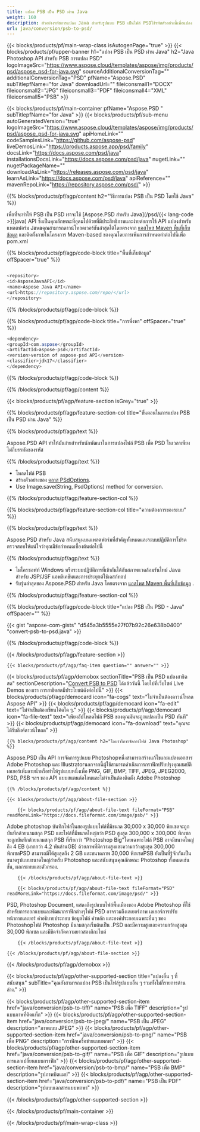 ```yaml
---
title: แปลง PSB เป็น PSD ผ่าน Java
weight: 160
description: ตัวอย่างรหัสการแปลง Java สำหรับรูปแบบ PSB เป็นไฟล์ PSDใช้รหัสตัวอย่างนี้เพื่อแปลง PSB เพื่อ PSD ภายในเว็บหรือโปรแกรม Desktop Java ตาม
url: java/conversion/psb-to-psd/
---
```


{{< blocks/products/pf/main-wrap-class isAutogenPage="true" >}}
{{< blocks/products/pf/upper-banner h1="แปลง PSB เป็น PSD ผ่าน Java" h2="Java Photoshop API สำหรับ PSB การแปลง PSD" logoImageSrc="https://www.aspose.cloud/templates/aspose/img/products/psd/aspose_psd-for-java.svg" sourceAdditionalConversionTag="" additionalConversionTag="PSD" pfName="Aspose.PSD" subTitlepfName="for Java" downloadUrl="" fileiconsmall1="DOCX" fileiconsmall2="JPG" fileiconsmall3="PDF" fileiconsmall4="XML" fileiconsmall5="PSB" >}}

{{< blocks/products/pf/main-container pfName="Aspose.PSD " subTitlepfName="for Java" >}}
{{< blocks/products/pf/sub-menu autoGeneratedVersion="true" logoImageSrc="https://www.aspose.cloud/templates/aspose/img/products/psd/aspose_psd-for-java.svg" apiHomeLink="" codeSamplesLink="https://github.com/aspose-psd" liveDemosLink="https://products.aspose.app/psd/family" docsLink="https://docs.aspose.com/psd/java" installationsDocsLink="https://docs.aspose.com/psd/java" nugetLink="" nugetPackageName="" downloadAsLink="https://releases.aspose.com/psd/java" learnAsLink="https://docs.aspose.com/psd/java" apiReference="" mavenRepoLink="https://repository.aspose.com/psd/" >}}

{{% blocks/products/pf/agp/content h2="วิธีการแปลง PSB เป็น PSD โดยใช้ Java" %}}

 เพื่อที่จะทำให้ PSB เป็น PSD เราจะใช้
 [Aspose.PSD สำหรับ Java](/psd/{{< lang-code >}}java) 
 API ซึ่งเป็นคุณลักษณะที่อุดมไปด้วยที่มีประสิทธิภาพและง่ายต่อการใช้ API แปลงสำหรับแพลตฟอร์ม Javaคุณสามารถดาวน์โหลดเวอร์ชันล่าสุดได้โดยตรงจาก
 [แอสโพส Maven พื้นที่เก็บข้อมูล](https://repository.aspose.com/psd/) 
 และติดตั้งภายในโครงการ Maven-based ของคุณโดยการเพิ่มการกำหนดค่าต่อไปนี้เพื่อ pom.xml

{{% blocks/products/pf/agp/code-block title="พื้นที่เก็บข้อมูล" offSpacer="true" %}}

```cs

<repository>
<id>AsposeJavaAPI</id>
<name>Aspose Java API</name>
<url>https://repository.aspose.com/repo/</url>
</repository>

```

{{% /blocks/products/pf/agp/code-block %}}

{{% blocks/products/pf/agp/code-block title="การพึ่งพา" offSpacer="true" %}}

```cs
<dependency>
<groupId>com.aspose</groupId>
<artifactId>aspose-psd</artifactId>
<version>version of aspose-psd API</version>
<classifier>jdk17</classifier>
</dependency>

```

{{% /blocks/products/pf/agp/code-block %}}

{{% /blocks/products/pf/agp/content %}}

{{< blocks/products/pf/agp/feature-section isGrey="true" >}}

{{% blocks/products/pf/agp/feature-section-col title="ขั้นตอนในการแปลง PSB เป็น PSD ผ่าน Java" %}}

{{% blocks/products/pf/agp/text %}}

 Aspose.PSD API ทำให้มันง่ายสำหรับนักพัฒนาในการแปลงไฟล์ PSB เพื่อ PSD ในเวลาเพียงไม่กี่บรรทัดของรหัส

{{% /blocks/products/pf/agp/text %}}

- โหลดไฟล์ PSB
- สร้างตัวอย่างของ [คลาส PSdOptions](https://apireference.aspose.com/psd/java/com.aspose.psd.imageoptions/PsdOptions).
- Use Image.save(String, PsdOptions) method for conversion.

{{% /blocks/products/pf/agp/feature-section-col %}}

{{% blocks/products/pf/agp/feature-section-col title="ความต้องการของระบบ" %}}

{{% blocks/products/pf/agp/text %}}

 Aspose.PSD สำหรับ Java สนับสนุนบนแพลตฟอร์มที่สำคัญทั้งหมดและระบบปฏิบัติการโปรดตรวจสอบให้แน่ใจว่าคุณมีข้อกำหนดเบื้องต้นต่อไปนี้

{{% /blocks/products/pf/agp/text %}}

- ไมโครซอฟท์ Windows หรือระบบปฏิบัติการที่เข้ากันได้กับสภาพแวดล้อมรันไทม์ Java สำหรับ JSP/JSF แอพลิเคชันและการประยุกต์ใช้เดสก์ทอป
- รับรุ่นล่าสุดของ Aspose.PSD สำหรับ Java โดยตรงจาก
 [แอสโพส Maven พื้นที่เก็บข้อมูล](https://repository.aspose.com/psd/)  .

{{% /blocks/products/pf/agp/feature-section-col %}}

{{% blocks/products/pf/agp/code-block title="แปลง PSB เป็น PSD - Java" offSpacer="" %}}

{{< gist "aspose-com-gists" "d545a3b5555e27f07b92c26e638b0400" "convert-psb-to-psd.java" >}}

{{% /blocks/products/pf/agp/code-block %}}

{{< /blocks/products/pf/agp/feature-section >}}

    {{< blocks/products/pf/agp/faq-item question="" answer="" >}}
 

<!-- aboutfile Starts -->

{{< blocks/products/pf/agp/demobox sectionTitle="PSB เป็น PSD แปลงสาธิตสด" sectionDescription="[Convert PSB to PSD](https://products.aspose.app/psd/conversion/psb-to-psd) ได้แล้ววันนี้ โดยไปที่เว็บไซต์ Live Demos ของเรา การสาธิตสดมีประโยชน์ดังต่อไปนี้" >}}
        {{< blocks/products/pf/agp/democard icon="fa-cogs" text="ไม่จำเป็นต้องดาวน์โหลด Aspose API" >}}
        {{< blocks/products/pf/agp/democard icon="fa-edit" text="ไม่จำเป็นต้องเขียนโค้ดใด ๆ." >}}
        {{< blocks/products/pf/agp/democard icon="fa-file-text" text="เพียงอัปโหลดไฟล์ PSB ของคุณมันจะถูกแปลงเป็น PSD ทันที" >}}
        {{< blocks/products/pf/agp/democard icon="fa-download" text="คุณจะได้รับลิงค์ดาวน์โหลด" >}}

    {{% blocks/products/pf/agp/content h2="ไลบรารีการจัดการไฟล์ Java Photoshop" %}}

 Aspose.PSD เป็น API การจัดการรูปแบบ Photoshopหนึ่งสามารถสร้างแก้ไขและแปลงเอกสาร Adobe Photoshop และ Illustratorนอกจากนี้ผู้ใช้สามารถดำเนินการกราฟิกปรับปรุงคุณสมบัติเลเยอร์เพิ่มลายน้ำหรือทำให้รูปแบบหนึ่งเพื่อ PNG, GIF, BMP, TIFF, JPEG, JPEG2000, PSD, PSB ฯลฯ ของ API แบบสแตนด์อโลนและไม่จำเป็นต้องติดตั้ง Adobe Photoshop 



    {{% /blocks/products/pf/agp/content %}}

    {{< blocks/products/pf/agp/about-file-section >}}

        {{< blocks/products/pf/agp/about-file-text fileFormat="PSB" readMoreLink="https://docs.fileformat.com/image/psb/" >}}

Adobe photoshop บันทึกไฟล์ในสองรูปแบบไฟล์ที่มีขนาด 30,000 x 30,000 พิกเซลจะถูกบันทึกด้วยนามสกุล PSD และไฟล์ที่มีขนาดใหญ่กว่า PSD สูงสุด 300,000 x 300,000 พิกเซล จะถูกบันทึกด้วยนามสกุล PSB ที่เรียกว่า “Photoshop Big”โดยเฉพาะไฟล์ PSB อาจมีขนาดใหญ่ถึง 4 EB (มากกว่า 4.2 พันล้านGB) ด้วยภาพที่มีความสูงและความกว้างสูงสุด 300,000 พิกเซลPSD สามารถมีได้สูงสุดถึง 2 GB และขนาดภาพ 30,000 พิกเซลPSB ยังเป็นที่รู้จักกันเป็นขนาดรูปแบบขนาดใหญ่สำหรับ Photoshop และสนับสนุนคุณลักษณะ Photoshop ทั้งหมดเช่นชั้น, ผลกระทบและตัวกรอง.


        {{< /blocks/products/pf/agp/about-file-text >}}

        {{< blocks/products/pf/agp/about-file-text fileFormat="PSD" readMoreLink="https://docs.fileformat.com/image/psd/" >}}

PSD, Photoshop Document, แสดงถึงรูปแบบไฟล์พื้นเมืองของ Adobe Photoshop ที่ใช้สำหรับการออกแบบและพัฒนากราฟิกต่างๆไฟล์ PSD อาจรวมถึงเลเยอร์ภาพ เลเยอร์การปรับ หน้ากากเลเยอร์ คำอธิบายประกอบ ข้อมูลไฟล์ คำหลัก และองค์ประกอบเฉพาะอื่นๆ ของ Photoshopไฟล์ Photoshop มีนามสกุลเริ่มต้นเป็น .PSD และมีความสูงและความกว้างสูงสุด 30,000 พิกเซล และมีขีดจำกัดความยาวสองกิกะไบต์


        {{< /blocks/products/pf/agp/about-file-text >}}

    {{< /blocks/products/pf/agp/about-file-section >}}

{{< /blocks/products/pf/agp/demobox >}}

<!-- aboutfile Ends -->

{{< blocks/products/pf/agp/other-supported-section title="แปลงอื่น ๆ ที่สนับสนุน" subTitle="คุณยังสามารถแปลง PSB เป็นไฟล์รูปแบบอื่น ๆ รวมทั้งไม่กี่รายการด้านล่าง." >}}

{{< blocks/products/pf/agp/other-supported-section-item href="java/conversion/psb-to-tiff/" name="PSB เพื่อ TIFF" description="รูปแบบภาพที่ติดแท็ก" >}}
{{< blocks/products/pf/agp/other-supported-section-item href="java/conversion/psb-to-jpeg/" name="PSB เป็น JPEG" description="ภาพแบบ JPEG" >}}
{{< blocks/products/pf/agp/other-supported-section-item href="java/conversion/psb-to-png/" name="PSB เพื่อ PNG" description="กราฟิกเครือข่ายแบบพกพา" >}}
{{< blocks/products/pf/agp/other-supported-section-item href="java/conversion/psb-to-gif/" name="PSB เพื่อ GIF" description="รูปแบบการแลกเปลี่ยนแบบกราฟิก" >}}
{{< blocks/products/pf/agp/other-supported-section-item href="java/conversion/psb-to-bmp/" name="PSB เพื่อ BMP" description="รูปภาพบิตแมป" >}}
{{< blocks/products/pf/agp/other-supported-section-item href="java/conversion/psb-to-pdf/" name="PSB เป็น PDF" description="รูปแบบเอกสารแบบพกพา" >}}

{{< /blocks/products/pf/agp/other-supported-section >}}

{{< /blocks/products/pf/main-container >}}
    
{{< /blocks/products/pf/main-wrap-class >}}

